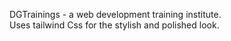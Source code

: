 DGTrainings - a web development training institute.
<br>
Uses tailwind Css for the stylish and polished look.

